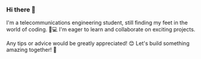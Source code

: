 ### Hi there 👋

I'm a telecommunications engineering student, still finding my feet in the world of coding. 📡💻 I'm eager to learn and collaborate on exciting projects. 

Any tips or advice would be greatly appreciated! 😊 Let's build something amazing together! 🚀

<!--
**yufunagi/yufunagi** is a ✨ _special_ ✨ repository because its `README.md` (this file) appears on your GitHub profile.

Here are some ideas to get you started:

- 🔭 I’m currently working on ...
- 🌱 I’m currently learning ...
- 👯 I’m looking to collaborate on ...
- 🤔 I’m looking for help with ...
- 💬 Ask me about ...
- 📫 How to reach me: ...
- 😄 Pronouns: ...
- ⚡ Fun fact: ...
-->

